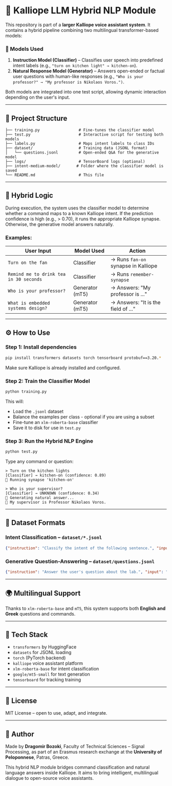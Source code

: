 # 🤖 Kalliope LLM Hybrid NLP Module

This repository is part of a **larger Kalliope voice assistant system**. It contains a hybrid pipeline combining two multilingual transformer-based models:

### 🧠 Models Used
1. **Instruction Model (Classifier)** – Classifies user speech into predefined intent labels (e.g., `"turn on kitchen light" → kitchen-on`).
2. **Natural Response Model (Generator)** – Answers open-ended or factual user questions with human-like responses (e.g., `"Who is your professor?" → "My professor is Nikolaos Voros.")`.

Both models are integrated into one test script, allowing dynamic interaction depending on the user's input.

---

## 🧩 Project Structure

```
├── training.py                 # Fine-tunes the classifier model
├── test.py                     # Interactive script for testing both models
├── labels.py                   # Maps intent labels to class IDs
├── dataset/                    # Training data (JSONL format)
│   └── questions.jsonl         # Open-ended Q&A for the generative model
├── logs/                       # TensorBoard logs (optional)
├── intent-medium-model/       # Folder where the classifier model is saved
└── README.md                   # This file
```

---

## 🧠 Hybrid Logic

During execution, the system uses the classifier model to determine whether a command maps to a known Kalliope intent. If the prediction confidence is high (e.g., > 0.70), it runs the appropriate Kalliope synapse. Otherwise, the generative model answers naturally.

### Examples:
| User Input                                 | Model Used      | Action                                  |
|-------------------------------------------|------------------|------------------------------------------|
| `Turn on the fan`                         | Classifier       | → Runs `fan-on` synapse in Kalliope      |
| `Remind me to drink tea in 30 seconds`    | Classifier       | → Runs `remember-synapse`               |
| `Who is your professor?`                  | Generator (mT5)  | → Answers: "My professor is ..."        |
| `What is embedded systems design?`        | Generator (mT5)  | → Answers: "It is the field of ..."     |

---

## ⚙️ How to Use

### Step 1: Install dependencies
```bash
pip install transformers datasets torch tensorboard protobuf==3.20.*

```
Make sure Kalliope is already installed and configured.

### Step 2: Train the Classifier Model
```bash
python training.py
```
This will:
- Load the `.jsonl` dataset
- Balance the examples per class - optional if you are using a subset
- Fine-tune an `xlm-roberta-base` classifier
- Save it to disk for use in `test.py`

### Step 3: Run the Hybrid NLP Engine
```bash
python test.py
```
Type any command or question:
```
> Turn on the kitchen lights
[Classifier] → kitchen-on (confidence: 0.89)
🧠 Running synapse 'kitchen-on'

> Who is your supervisor?
[Classifier] → UNKNOWN (confidence: 0.34)
🤖 Generating natural answer...
💬 My supervisor is Professor Nikolaos Voros.
```

---

## 💬 Dataset Formats

### Intent Classification – `dataset/*.jsonl`
```json
{"instruction": "Classify the intent of the following sentence.", "input": "Turn on the fan", "output": "fan-on"}
```

### Generative Question-Answering – `dataset/questions.jsonl`
```json
{"instruction": "Answer the user's question about the lab.", "input": "Who is your supervisor?", "output": "My supervisor is Professor Nikolaos Voros."}
```

---

## 🌍 Multilingual Support
Thanks to `xlm-roberta-base` and `mT5`, this system supports both **English and Greek** questions and commands.

---

## 🧠 Tech Stack
- `transformers` by HuggingFace
- `datasets` for JSONL loading
- `torch` (PyTorch backend)
- `kalliope` voice assistant platform
- `xlm-roberta-base` for intent classification
- `google/mt5-small` for text generation
- `tensorboard` for tracking training

---

## 📄 License
MIT License – open to use, adapt, and integrate.

---

## 👤 Author
Made by **Dragomir Bozoki**, Faculty of Technical Sciences – Signal Processing,
as part of an Erasmus research exchange at the **University of Peloponnese**, Patras, Greece.

This hybrid NLP module bridges command classification and natural language answers inside Kalliope.
It aims to bring intelligent, multilingual dialogue to open-source voice assistants.